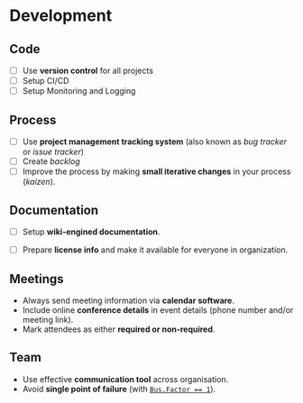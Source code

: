 # Development

## Code

-   [ ] Use **version control** for all projects
-   [ ] Setup CI/CD
-   [ ] Setup Monitoring and Logging

## Process

-   [ ] Use **project management tracking system** (also known as *bug tracker* or *issue tracker*)
-   [ ] Create *backlog*
-   [ ] Improve the process by making **small iterative changes** in your process (*kaizen*).

## Documentation

-   [ ] Setup **wiki-engined documentation**.

-   [ ] Prepare **license info** and make it available for everyone in organization.

## Meetings

-    Always send meeting information via **calendar software**.
-    Include online **conference details** in event details (phone number and/or meeting link).
-    Mark attendees as either **required or non-required**.

## Team

-   Use effective **communication tool** across organisation.
-    Avoid **single point of failure** (with [`Bus.Factor == 1`](https://en.wikipedia.org/wiki/Bus_factor)).